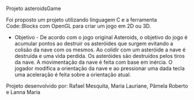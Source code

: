 Projeto asteroidsGame

Foi proposto um projeto utilizando linguagem C e a ferramenta Code::Blocks com OpenGL para criar um jogo em 2D ou 3D.
- Objetivo - De acordo com o jogo original Asteroids, o objetivo do jogo é acumular pontos ao destruir os asteróides que surgem evitando a colisão da nave com os mesmos. Ao colidir com um asteróide a nave é destruída e uma vida perdida. Os asteróides são destruídos pelos tiros da nave. A movimentação da nave é feita com base em inércia. O jogador modifica a orientação da nave e ao pressionar uma dada tecla uma aceleração é feita sobre a orientação atual.

Projeto desenvolvido por: Rafael Mesquita, Maria Lauriane, Pâmela Roberto e Lanna Maria
